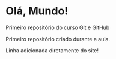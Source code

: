 # Olá, Mundo! 
 Primeiro repositório do curso Git e GitHub

 Primeiro repositório criado durante a aula. 
 
 Linha adicionada diretamente do site! 
 
